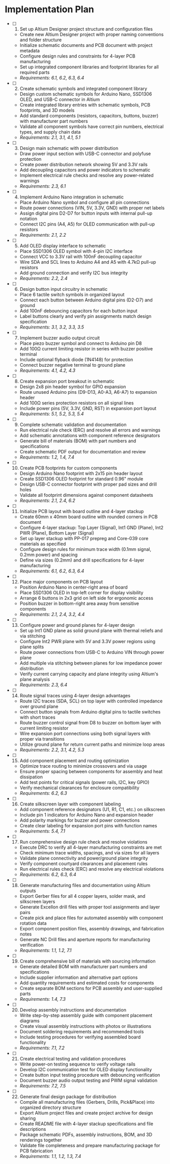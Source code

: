 # Implementation Plan

- [ ] 1. Set up Altium Designer project structure and configuration files
  - Create new Altium Designer project with proper naming conventions and folder structure
  - Initialize schematic documents and PCB document with project metadata
  - Configure design rules and constraints for 4-layer PCB manufacturing
  - Set up integrated component libraries and footprint libraries for all required parts
  - _Requirements: 6.1, 6.2, 6.3, 6.4_

- [ ] 2. Create schematic symbols and integrated component library
  - Design custom schematic symbols for Arduino Nano, SSD1306 OLED, and USB-C connector in Altium
  - Create integrated library entries with schematic symbols, PCB footprints, and 3D models
  - Add standard components (resistors, capacitors, buttons, buzzer) with manufacturer part numbers
  - Validate all component symbols have correct pin numbers, electrical types, and supply chain data
  - _Requirements: 2.1, 3.1, 4.1, 5.1_

- [ ] 3. Design main schematic with power distribution
  - Draw power input section with USB-C connector and polyfuse protection
  - Create power distribution network showing 5V and 3.3V rails
  - Add decoupling capacitors and power indicators to schematic
  - Implement electrical rule checks and resolve any power-related warnings
  - _Requirements: 2.3, 6.1_

- [ ] 4. Implement Arduino Nano integration in schematic
  - Place Arduino Nano symbol and configure all pin connections
  - Route power connections (VIN, 5V, 3.3V, GND) with proper net labels
  - Assign digital pins D2-D7 for button inputs with internal pull-up notation
  - Connect I2C pins (A4, A5) for OLED communication with pull-up resistors
  - _Requirements: 2.1, 2.2_

- [ ] 5. Add OLED display interface to schematic
  - Place SSD1306 OLED symbol with 4-pin I2C interface
  - Connect VCC to 3.3V rail with 100nF decoupling capacitor
  - Wire SDA and SCL lines to Arduino A4 and A5 with 4.7kΩ pull-up resistors
  - Add ground connection and verify I2C bus integrity
  - _Requirements: 2.2, 2.4_

- [ ] 6. Design button input circuitry in schematic
  - Place 6 tactile switch symbols in organized layout
  - Connect each button between Arduino digital pins (D2-D7) and ground
  - Add 100nF debouncing capacitors for each button input
  - Label buttons clearly and verify pin assignments match design specification
  - _Requirements: 3.1, 3.2, 3.3, 3.5_

- [ ] 7. Implement buzzer audio output circuit
  - Place piezo buzzer symbol and connect to Arduino pin D8
  - Add 100Ω current limiting resistor in series with buzzer positive terminal
  - Include optional flyback diode (1N4148) for protection
  - Connect buzzer negative terminal to ground plane
  - _Requirements: 4.1, 4.2, 4.3_

- [ ] 8. Create expansion port breakout in schematic
  - Design 2x8 pin header symbol for GPIO expansion
  - Route unused Arduino pins (D9-D13, A0-A3, A6-A7) to expansion header
  - Add 100Ω series protection resistors on all signal lines
  - Include power pins (5V, 3.3V, GND, RST) in expansion port layout
  - _Requirements: 5.1, 5.2, 5.3, 5.4_

- [ ] 9. Complete schematic validation and documentation
  - Run electrical rule check (ERC) and resolve all errors and warnings
  - Add schematic annotations with component reference designators
  - Generate bill of materials (BOM) with part numbers and specifications
  - Create schematic PDF output for documentation and review
  - _Requirements: 1.2, 1.4, 7.4_

- [ ] 10. Create PCB footprints for custom components
  - Design Arduino Nano footprint with 2x15 pin header layout
  - Create SSD1306 OLED footprint for standard 0.96" module
  - Design USB-C connector footprint with proper pad sizes and drill holes
  - Validate all footprint dimensions against component datasheets
  - _Requirements: 2.1, 2.4, 6.2_

- [ ] 11. Initialize PCB layout with board outline and 4-layer stackup
  - Create 60mm x 40mm board outline with rounded corners in PCB document
  - Configure 4-layer stackup: Top Layer (Signal), Int1 GND (Plane), Int2 PWR (Plane), Bottom Layer (Signal)
  - Set up layer stackup with PP-017 prepreg and Core-039 core materials as specified
  - Configure design rules for minimum trace width (0.1mm signal, 0.2mm power) and spacing
  - Define via sizes (0.2mm) and drill specifications for 4-layer manufacturing
  - _Requirements: 6.1, 6.2, 6.3, 6.4_

- [ ] 12. Place major components on PCB layout
  - Position Arduino Nano in center-right area of board
  - Place SSD1306 OLED in top-left corner for display visibility
  - Arrange 6 buttons in 2x3 grid on left side for ergonomic access
  - Position buzzer in bottom-right area away from sensitive components
  - _Requirements: 2.1, 2.4, 3.2, 4.4_

- [ ] 13. Configure power and ground planes for 4-layer design
  - Set up Int1 GND plane as solid ground plane with thermal reliefs and via stitching
  - Configure Int2 PWR plane with 5V and 3.3V power regions using plane splits
  - Route power connections from USB-C to Arduino VIN through power plane
  - Add multiple via stitching between planes for low impedance power distribution
  - Verify current carrying capacity and plane integrity using Altium's plane analysis
  - _Requirements: 2.3, 6.4_

- [ ] 14. Route signal traces using 4-layer design advantages
  - Route I2C traces (SDA, SCL) on top layer with controlled impedance over ground plane
  - Connect button signals from Arduino digital pins to tactile switches with short traces
  - Route buzzer control signal from D8 to buzzer on bottom layer with current limiting resistor
  - Wire expansion port connections using both signal layers with proper via transitions
  - Utilize ground plane for return current paths and minimize loop areas
  - _Requirements: 2.2, 3.1, 4.2, 5.3_

- [ ] 15. Add component placement and routing optimization
  - Optimize trace routing to minimize crossovers and via usage
  - Ensure proper spacing between components for assembly and heat dissipation
  - Add test points for critical signals (power rails, I2C, key GPIO)
  - Verify mechanical clearances for enclosure compatibility
  - _Requirements: 6.2, 6.3_

- [ ] 16. Create silkscreen layer with component labeling
  - Add component reference designators (U1, R1, C1, etc.) on silkscreen
  - Include pin 1 indicators for Arduino Nano and expansion header
  - Add polarity markings for buzzer and power connections
  - Create clear labeling for expansion port pins with function names
  - _Requirements: 5.4, 7.1_

- [ ] 17. Run comprehensive design rule check and resolve violations
  - Execute DRC to verify all 4-layer manufacturing constraints are met
  - Check minimum trace widths, spacings, and via sizes for all layers
  - Validate plane connectivity and power/ground plane integrity
  - Verify component courtyard clearances and placement rules
  - Run electrical rules check (ERC) and resolve any electrical violations
  - _Requirements: 6.2, 6.3, 6.4_

- [ ] 18. Generate manufacturing files and documentation using Altium outputs
  - Export Gerber files for all 4 copper layers, solder mask, and silkscreen layers
  - Generate Excellon drill files with proper tool assignments and layer pairs
  - Create pick and place files for automated assembly with component rotation data
  - Export component position files, assembly drawings, and fabrication notes
  - Generate NC Drill files and aperture reports for manufacturing verification
  - _Requirements: 1.1, 1.2, 7.1_

- [ ] 19. Create comprehensive bill of materials with sourcing information
  - Generate detailed BOM with manufacturer part numbers and specifications
  - Include supplier information and alternative part options
  - Add quantity requirements and estimated costs for components
  - Create separate BOM sections for PCB assembly and user-supplied parts
  - _Requirements: 1.4, 7.3_

- [ ] 20. Develop assembly instructions and documentation
  - Write step-by-step assembly guide with component placement diagrams
  - Create visual assembly instructions with photos or illustrations
  - Document soldering requirements and recommended tools
  - Include testing procedures for verifying assembled board functionality
  - _Requirements: 7.1, 7.2_

- [ ] 21. Create electrical testing and validation procedures
  - Write power-on testing sequence to verify voltage rails
  - Develop I2C communication test for OLED display functionality
  - Create button input testing procedure with debouncing verification
  - Document buzzer audio output testing and PWM signal validation
  - _Requirements: 7.2, 7.5_

- [ ] 22. Generate final design package for distribution
  - Compile all manufacturing files (Gerbers, Drills, Pick&Place) into organized directory structure
  - Export Altium project files and create project archive for design sharing
  - Create README file with 4-layer stackup specifications and file descriptions
  - Package schematic PDFs, assembly instructions, BOM, and 3D renderings together
  - Validate file completeness and prepare manufacturing package for PCB fabrication
  - _Requirements: 1.1, 1.2, 1.3, 7.4_